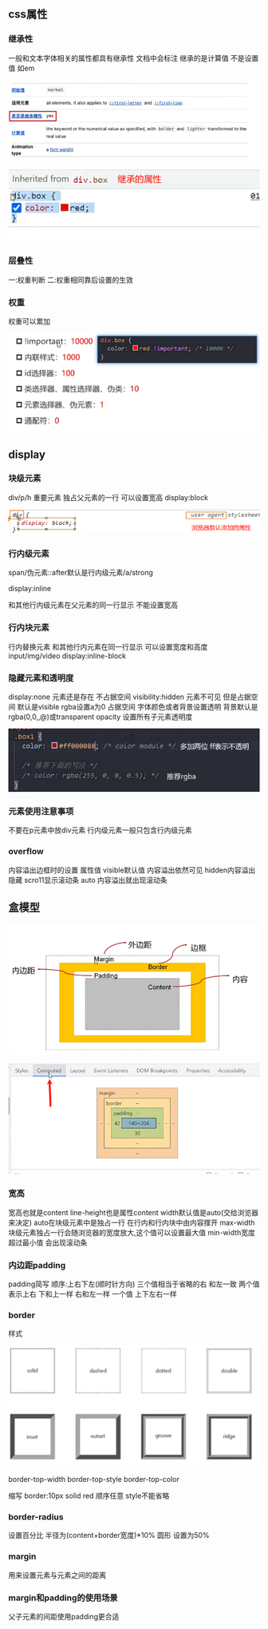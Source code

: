 ## css属性

### 继承性

一般和文本字体相关的属性都具有继承性
文档中会标注
继承的是计算值 不是设置值 如em

![image-20240301165136727](img/image-20240301165136727.png)

![image-20240301165229540](img/image-20240301165229540.png)

### 层叠性

一:权重判断
二:权重相同靠后设置的生效

### 权重

权重可以累加

![image-20240301170646190](img/image-20240301170646190.png)

## display

### 块级元素

div/p/h
重要元素
独占父元素的一行
可以设置宽高
display:block

![image-20240301171320807](img/image-20240301171320807.png)

### 行内级元素

span/伪元素::after默认是行内级元素/a/strong

display:inline

和其他行内级元素在父元素的同一行显示
不能设置宽高

### 行内块元素

行内替换元素
和其他行内元素在同一行显示
可以设置宽度和高度
input/img/video
display:inline-block

### 隐藏元素和透明度

display:none 元素还是存在 不占据空间
visibility:hidden 元素不可见 但是占据空间 默认是visible
rgba设置a为0 占据空间
字体颜色或者背景设置透明 背景默认是rgba(0,0,,@)或transparent
opacity 设置所有子元素透明度

![image-20240301173704755](img/image-20240301173704755.png)

### 元素使用注意事项

不要在p元素中放div元素
行内级元素一般只包含行内级元素

### overflow

内容溢出边框时的设置
属性值
visible默认值 内容溢出依然可见
hidden内容溢出隐藏
scro11显示滚动条
auto 内容溢出就出现滚动条

## 盒模型

![image-20240301183822096](img/image-20240301183822096.png)

![image-20240301184103458](img/image-20240301184103458.png)

### 宽高

宽高也就是content
line-height也是属性content
width默认值是auto(交给浏览器来决定)
auto在块级元素中是独占一行 在行内和行内块中由内容撑开
max-width 块级元素独占一行会随浏览器的宽度放大,这个值可以设置最大值
min-width宽度超过最小值 会出现滚动条

### 内边距padding

padding简写
顺序:上右下左(顺时针方向)
三个值相当于省略的右 和左一致
两个值表示上右 下和上一样 右和左一样
一个值 上下左右一样

### border

样式

![image-20240302154533625](img/image-20240302154533625.png)

border-top-width
border-top-style
border-top-color

缩写
border:10px solid red 顺序任意 style不能省略

### border-radius

设置百分比
半径为(content+border宽度)*10%
圆形 设置为50%

### margin

用来设置元素与元素之间的距离

### margin和padding的使用场景

父子元素的间距使用padding更合适